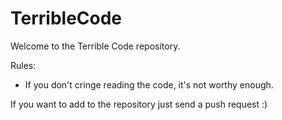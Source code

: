 # TerribleCode

Welcome to the Terrible Code repository.

Rules:
- If you don't cringe reading the code, it's not worthy enough.

If you want to add to the repository just send a push request :)
